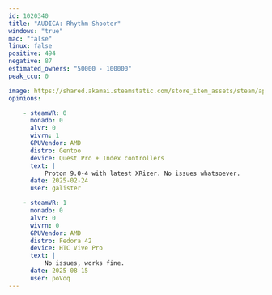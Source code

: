 ```yaml
---
id: 1020340
title: "AUDICA: Rhythm Shooter"
windows: "true"
mac: "false"
linux: false
positive: 494
negative: 87
estimated_owners: "50000 - 100000"
peak_ccu: 0

image: https://shared.akamai.steamstatic.com/store_item_assets/steam/apps/1020340/header.jpg?t=1608747792
opinions:

    - steamVR: 0
      monado: 0
      alvr: 0
      wivrn: 1
      GPUVendor: AMD
      distro: Gentoo
      device: Quest Pro + Index controllers
      text: |
          Proton 9.0-4 with latest XRizer. No issues whatsoever.
      date: 2025-02-24
      user: galister

    - steamVR: 1
      monado: 0
      alvr: 0
      wivrn: 0
      GPUVendor: AMD
      distro: Fedora 42
      device: HTC Vive Pro
      text: |
          No issues, works fine.
      date: 2025-08-15
      user: poVoq
---
```

